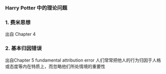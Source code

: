 ### Harry Potter 中的理论问题

### 1. 费米思想

出自 Chapter 4

### 2. 基本归因错误

出自Chapter 5
fundamental attribution error
人们常常把他人的行为归因于人格或态度等内在特质上，而忽略他们所处情境的重要性

